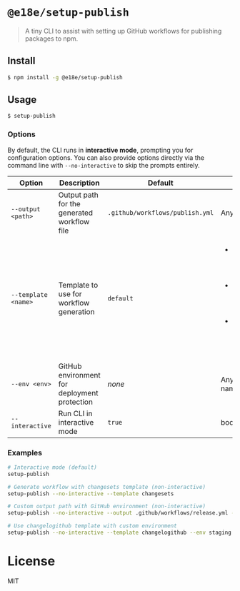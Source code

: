 # `@e18e/setup-publish`

> A tiny CLI to assist with setting up GitHub workflows for publishing packages to npm.

## Install

```bash
$ npm install -g @e18e/setup-publish
```

## Usage

```bash
$ setup-publish
```

### Options

By default, the CLI runs in **interactive mode**, prompting you for configuration options. You can also provide options directly via the command line with `--no-interactive` to skip the prompts entirely.

| Option | Description | Default | Values |
|--------|-------------|---------|--------|
| `--output <path>` | Output path for the generated workflow file | `.github/workflows/publish.yml` | Any valid file path |
| `--template <name>` | Template to use for workflow generation | `default` | <ul><li>`default` - Manual GitHub release management</li><li>`changelogithub` - Automated changelog with changelogithub</li><li>`changesets` - Automated releases with changesets</li></ul> |
| `--env <env>` | GitHub environment for deployment protection | _none_ | Any environment name |
| `--interactive` | Run CLI in interactive mode | `true` | boolean |

### Examples

```bash
# Interactive mode (default)
setup-publish

# Generate workflow with changesets template (non-interactive)
setup-publish --no-interactive --template changesets

# Custom output path with GitHub environment (non-interactive)
setup-publish --no-interactive --output .github/workflows/release.yml --env production

# Use changelogithub template with custom environment
setup-publish --no-interactive --template changelogithub --env staging
```

# License

MIT
